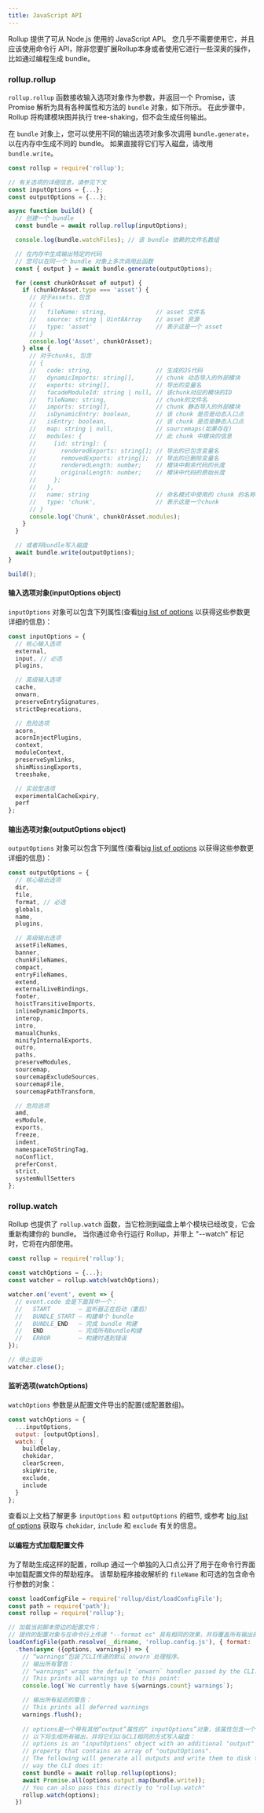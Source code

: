 ```yaml
---
title: JavaScript API
---
```


Rollup 提供了可从 Node.js 使用的 JavaScript API。 您几乎不需要使用它，并且应该使用命令行 API，除非您要扩展Rollup本身或者使用它进行一些深奥的操作，比如通过编程生成 bundle。

### rollup.rollup

`rollup.rollup` 函数接收输入选项对象作为参数，并返回一个 Promise，该 Promise 解析为具有各种属性和方法的 `bundle` 对象，如下所示。 在此步骤中，Rollup 将构建模块图并执行 tree-shaking，但不会生成任何输出。

在 `bundle` 对象上，您可以使用不同的输出选项对象多次调用 `bundle.generate`，以在内存中生成不同的 bundle。 如果直接将它们写入磁盘，请改用 `bundle.write`。

```javascript
const rollup = require('rollup');

// 有关选项的详细信息，请参见下文
const inputOptions = {...};
const outputOptions = {...};

async function build() {
  // 创建一个 bundle
  const bundle = await rollup.rollup(inputOptions);

  console.log(bundle.watchFiles); // 该 bundle 依赖的文件名数组

  // 在内存中生成输出特定的代码
  // 您可以在同一个 bundle 对象上多次调用此函数
  const { output } = await bundle.generate(outputOptions);

  for (const chunkOrAsset of output) {
    if (chunkOrAsset.type === 'asset') {
      // 对于assets，包含
      // {
      //   fileName: string,              // asset 文件名
      //   source: string | Uint8Array    // asset 资源
      //   type: 'asset'                  // 表示这是一个 asset
      // }
      console.log('Asset', chunkOrAsset);
    } else {
      // 对于chunks, 包含
      // {
      //   code: string,                  // 生成的JS代码
      //   dynamicImports: string[],      // chunk 动态导入的外部模块
      //   exports: string[],             // 导出的变量名
      //   facadeModuleId: string | null, // 该chunk对应的模块的ID
      //   fileName: string,              // chunk的文件名
      //   imports: string[],             // chunk 静态导入的外部模块
      //   isDynamicEntry: boolean,       // 该 chunk 是否是动态入口点
      //   isEntry: boolean,              // 该 chunk 是否是静态入口点
      //   map: string | null,            // sourcemaps(如果存在)
      //   modules: {                     // 此 chunk 中模块的信息
      //     [id: string]: {
      //       renderedExports: string[]; // 导出的已包含变量名
      //       removedExports: string[];  // 导出的已删除变量名
      //       renderedLength: number;    // 模块中剩余代码的长度
      //       originalLength: number;    // 模块中代码的原始长度
      //     };
      //   },
      //   name: string                   // 命名模式中使用的 chunk 的名称
      //   type: 'chunk',                 // 表示这是一个chunk
      // }
      console.log('Chunk', chunkOrAsset.modules);
    }
  }

  // 或者将bundle写入磁盘
  await bundle.write(outputOptions);
}

build();
```

#### 输入选项对象(inputOptions object)

`inputOptions` 对象可以包含下列属性(查看[big list of options](guide/en/#big-list-of-options) 以获得这些参数更详细的信息)：

```js
const inputOptions = {
  // 核心输入选项
  external,
  input, // 必选
  plugins,

  // 高级输入选项
  cache,
  onwarn,
  preserveEntrySignatures,
  strictDeprecations,

  // 危险选项
  acorn,
  acornInjectPlugins,
  context,
  moduleContext,
  preserveSymlinks,
  shimMissingExports,
  treeshake,

  // 实验型选项
  experimentalCacheExpiry,
  perf
};
```

#### 输出选项对象(outputOptions object)

`outputOptions` 对象可以包含下列属性(查看[big list of options](guide/en/#big-list-of-options) 以获得这些参数更详细的信息)：

```js
const outputOptions = {
  // 核心输出选项
  dir,
  file,
  format, // 必选
  globals,
  name,
  plugins,

  // 高级输出选项
  assetFileNames,
  banner,
  chunkFileNames,
  compact,
  entryFileNames,
  extend,
  externalLiveBindings,
  footer,
  hoistTransitiveImports,
  inlineDynamicImports,
  interop,
  intro,
  manualChunks,
  minifyInternalExports,
  outro,
  paths,
  preserveModules,
  sourcemap,
  sourcemapExcludeSources,
  sourcemapFile,
  sourcemapPathTransform,

  // 危险选项
  amd,
  esModule,
  exports,
  freeze,
  indent,
  namespaceToStringTag,
  noConflict,
  preferConst,
  strict,
  systemNullSetters
};
```

### rollup.watch

Rollup 也提供了 `rollup.watch` 函数，当它检测到磁盘上单个模块已经改变，它会重新构建你的 bundle。 当你通过命令行运行 Rollup，并带上 "--watch" 标记时，它将在内部使用。

```js
const rollup = require('rollup');

const watchOptions = {...};
const watcher = rollup.watch(watchOptions);

watcher.on('event', event => {
  // event.code 会是下面其中一个：
  //   START        — 监听器正在启动（重启）
  //   BUNDLE_START — 构建单个 bundle
  //   BUNDLE_END   — 完成 bundle 构建
  //   END          — 完成所有bundle构建
  //   ERROR        — 构建时遇到错误
});

// 停止监听
watcher.close();
```

#### 监听选项(watchOptions)

`watchOptions` 参数是从配置文件导出的配置(或配置数组)。

```js
const watchOptions = {
  ...inputOptions,
  output: [outputOptions],
  watch: {
    buildDelay,
    chokidar,
    clearScreen,
    skipWrite,
    exclude,
    include
  }
};
```

查看以上文档了解更多 `inputOptions` 和 `outputOptions` 的细节, 或参考 [big list of options](guide/en/#big-list-of-options) 获取与 `chokidar`, `include` 和 `exclude` 有关的信息。

#### 以编程方式加载配置文件

为了帮助生成这样的配置，rollup 通过一个单独的入口点公开了用于在命令行界面中加载配置文件的帮助程序。 该帮助程序接收解析的 `fileName` 和可选的包含命令行参数的对象：

```js
const loadConfigFile = require('rollup/dist/loadConfigFile');
const path = require('path');
const rollup = require('rollup');

// 加载当前脚本旁边的配置文件；
// 提供的配置对象与在命令行上传递 "--format es" 具有相同的效果，并将覆盖所有输出的格式
loadConfigFile(path.resolve(__dirname, 'rollup.config.js'), { format: 'es' })
  .then(async ({options, warnings}) => {
    // “warnings”包装了CLI传递的默认`onwarn`处理程序。
    // 输出所有警告：
    // "warnings" wraps the default `onwarn` handler passed by the CLI.
    // This prints all warnings up to this point:
    console.log(`We currently have ${warnings.count} warnings`);

    // 输出所有延迟的警告：
    // This prints all deferred warnings
    warnings.flush();
    
    // options是一个带有其他“output”属性的“ inputOptions”对象，该属性包含一个“ outputOptions”数组。
    // 以下将生成所有输出，并将它们以与CLI相同的方式写入磁盘：
    // options is an "inputOptions" object with an additional "output"
    // property that contains an array of "outputOptions".
    // The following will generate all outputs and write them to disk the same
    // way the CLI does it:
    const bundle = await rollup.rollup(options);
    await Promise.all(options.output.map(bundle.write));
    // You can also pass this directly to "rollup.watch"
    rollup.watch(options);
  })
```
